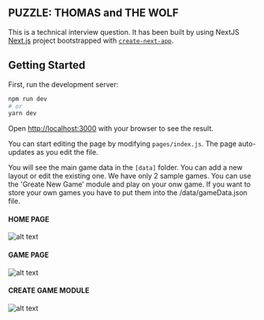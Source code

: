 ## PUZZLE: THOMAS and THE WOLF

This is a technical interview question. It has been built by using NextJS [Next.js](https://nextjs.org/) project bootstrapped with [`create-next-app`](https://github.com/vercel/next.js/tree/canary/packages/create-next-app).

## Getting Started

First, run the development server:

```bash
npm run dev
# or
yarn dev
```

Open [http://localhost:3000](http://localhost:3000) with your browser to see the result.

You can start editing the page by modifying `pages/index.js`. The page auto-updates as you edit the file.

You will see the main game data in the `[data]` folder. You can add a new layout or edit the existing one. We have only 2 sample games. You can use the 'Greate New Game' module and play on your onw game. If you want to store your own games you have to put them into the /data/gameData.json file.

#### HOME PAGE
![alt text](https://github.com/mertcakmak/puzzle-thomas-wolf/blob/feature/createNewGame/images/home.png?raw=true)

#### GAME PAGE
![alt text](https://github.com/mertcakmak/puzzle-thomas-wolf/blob/feature/createNewGame/images/game.png?raw=true)

#### CREATE GAME MODULE
![alt text](https://github.com/mertcakmak/puzzle-thomas-wolf/blob/feature/createNewGame/images/creategame.png?raw=true)
            
